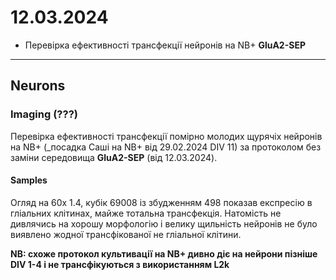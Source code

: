 12.03.2024
=========
- Перевірка ефективності трансфекції нейронів на NB+ __GluA2-SEP__

---

## Neurons
### Imaging (???)
Перевірка ефективності трансфекції помірно молодих щурячіх нейронів на NB+ (_посадка Саші на NB+ від 29.02.2024 DIV 11) за протоколом без заміни середовища  __GluA2-SEP__ (від 12.03.2024).

#### Samples
Огляд на 60x 1.4,  кубік 69008 із збудженням 498 показав експресію в гліальних клітинах, майже тотальна трансфекція. Натомість не дивлячись на хорошу морфологію і велику щильність нейронів не було виявлено жодної трансфікованої не гліальної клітини.

__NB: схоже протокол культивації на NB+ дивно діє на нейрони пізніше DIV 1-4 і не трансфікуються з використанням L2k__
